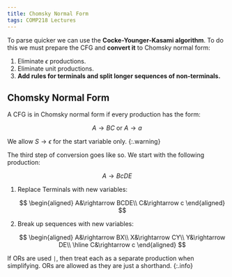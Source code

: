 ```yaml
---
title: Chomsky Normal Form
tags: COMP218 Lectures
---
```

To parse quicker we can use the **Cocke-Younger-Kasami algorithm**. To do this we must prepare the CFG and **convert it** to Chomsky normal form:

1. Eliminate $\epsilon$ productions.
1. Eliminate unit productions.
1. **Add rules for terminals and split longer sequences of non-terminals.**

## Chomsky Normal Form
A CFG is in Chomsky normal form if every production has the form:

$$
A\rightarrow BC\text{ or }A\rightarrow a
$$

We allow $S\rightarrow\epsilon$ for the start variable only.
{:.warning}

The third step of conversion goes like so. We start with the following production:

$$
A\rightarrow BcDE
$$

1. Replace Terminals with new variables:
	
	$$
	\begin{aligned}
	A&\rightarrow BCDE\\
	C&\rightarrow c
	\end{aligned}
	$$
1. Break up sequences with new variables:

	$$
	\begin{aligned}
	A&\rightarrow BX\\
	X&\rightarrow CY\\
	Y&\rightarrow DE\\
	\hline
	C&\rightarrow c
	\end{aligned}
	$$

If ORs are used `|`, then treat each as a separate production when simplifying. ORs are allowed as they are just a shorthand.
{:.info}